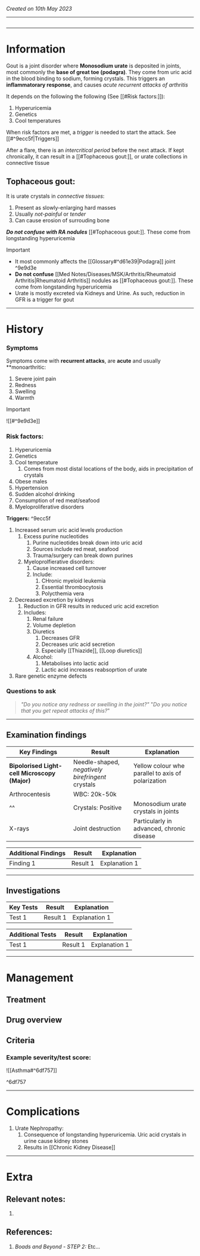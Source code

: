 *Created on 10th May 2023*

---
```toc
```
---

# Information
Gout is a joint disorder where **Monosodium urate** is deposited in joints, most commonly the **base of great toe (podagra)**. They come from uric acid in the blood binding to sodium, forming crystals. This triggers an **inflammatorary response**, and causes *acute recurrent attacks of arthritis*

It depends on the following the following (See [[#Risk factors:]]):
1. Hyperuricemia
2. Genetics
3. Cool temperatures

When risk factors are met, a *trigger* is needed to start the attack. See [[#^9ecc5f|Triggers]]

After a flare, there is an *intercritical period* before the next attack. If kept chronically, it can result in a [[#Tophaceous gout:]], or urate collections in connective tissue

## Tophaceous gout:
It is urate crystals in *connective tissues*:
1. Present as slowly-enlarging hard masses
2. Usually *not-painful* or *tender*
3. Can cause erosion of surrouding bone

***Do not confuse with RA nodules*** [[#Tophaceous gout:]]. These come from longstanding hyperuricemia

> [!Important]
- It most commonly affects the [[Glossary#^d61e39|Podagra]] joint ^9e9d3e
- **Do not confuse** [[Med Notes/Diseases/MSK/Arthritis/Rheumatoid Arthritis\|Rheumatoid Arthritis]] nodules as [[#Tophaceous gout:]]. These come from longstanding hyperuricemia
- Urate is mostly excreted via Kidneys and Urine. As such, reduction in GFR is a trigger for gout

--- 
# History
### Symptoms
Symptoms come with **recurrent attacks**, are **acute** and usually **monoarthritic:
1. Severe joint pain
2. Redness
3. Swelling
4. Warmth

>[!Important]
>![[#^9e9d3e]]

### Risk factors:
1. Hyperuricemia
2. Genetics
3. Cool temperature
	1. Comes from most distal locations of the body, aids in precipitation of crystals
4. Obese males
5. Hypertension
6. Sudden alcohol drinking
7. Consumption of red meat/seafood
8. Myeloproliferative disorders

**Triggers:** ^9ecc5f
1. Increased serum uric acid levels production
	1. Excess purine nucleotides
		1. Purine nucleotides break down into uric acid
		2. Sources include red meat, seafood
		3. Trauma/surgery can break down purines
	2. Myeloprolfierative disorders:
		1. Cause increased cell turnover
		2. Include:
			1. CHronic myeloid leukemia
			2. Essential thrombocytosis
			3. Polycthemia vera
2. Decreased excretion by kidneys
	1. Reduction in GFR results in reduced uric acid excretion
	2. Includes:
		1. Renal failure
		2. Volume depletion
		3. Diuretics
			1. Decreases GFR
			2. Decreases uric acid secretion
			3. Especially [[Thiazide]], [[Loop diuretics]]
		4. Alcohol:
			1. Metabolises into lactic acid
			2. Lactic acid increases reabsoprtion of urate
3. Rare genetic enzyme defects


### Questions to ask
>*"Do you notice any redness or swelling in the joint?"*
>"*Do you notice that you get repeat attacks of this?*"

---

## Examination findings
| Key Findings                                  | Result                                            | Explanation                                        |
| --------------------------------------------- | ------------------------------------------------- | -------------------------------------------------- |
| **Bipolorised Light-cell Microscopy (Major)** | Needle-shaped, *negatively birefringent* crystals | Yellow colour whe parallel to axis of polarization |
| Arthrocentesis                                | WBC: 20k-50k                                      |                                                    |
| ^^                                            | Crystals: Positive                                | Monosodium urate crystals in joints                |
| X-rays                                        | Joint destruction                                 | Particularly in advanced, chronic disease          |

| Additional Findings | Result   | Explanation   |
| ------------------- | -------- | ------------- |
| Finding 1           | Result 1 | Explanation 1 |

---

## Investigations
| Key Tests                 |Result| Explanation                                                                                                                                                     |
| ------------------------- | --- | --------------------------------------------------------------------------------------------------------------------------------------------------------------- |
| Test 1                    |Result 1| Explanation 1                                                                                                                                                        |

| Additional Tests               |  Result   | Explanation                |
| ------------------------------ | --- | --------------------- |
| Test 1                            |  Result 1   | Explanation 1 |

---

# Management
## Treatment

## Drug overview

## Criteria
### Example severity/test score:
![[Asthma#^6df757]]

^6df757

---

# Complications
1. Urate Nephropathy:
	1. Consequence of longstanding hyperuricemia. Uric acid crystals in urine cause kidney stones
	2. Results in [[Chronic Kidney Disease]]

---

# Extra
## Relevant notes:
1. 
## References:
1. *Boads and Beyond - STEP 2:* Etc...